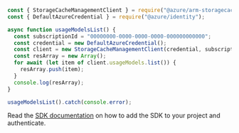 ```javascript
const { StorageCacheManagementClient } = require("@azure/arm-storagecache");
const { DefaultAzureCredential } = require("@azure/identity");

async function usageModelsList() {
  const subscriptionId = "00000000-0000-0000-0000-000000000000";
  const credential = new DefaultAzureCredential();
  const client = new StorageCacheManagementClient(credential, subscriptionId);
  const resArray = new Array();
  for await (let item of client.usageModels.list()) {
    resArray.push(item);
  }
  console.log(resArray);
}

usageModelsList().catch(console.error);
```

Read the [SDK documentation](https://github.com/Azure/azure-sdk-for-js/blob/%40azure%2Farm-storagecache_5.1.0/sdk/storagecache/arm-storagecache/README.md) on how to add the SDK to your project and authenticate.

